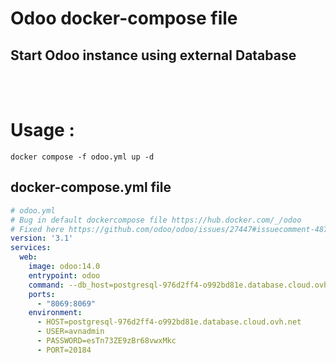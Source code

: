 # Odoo docker-compose file
## Start Odoo instance using external Database
<br>
<br>

# Usage :
```
docker compose -f odoo.yml up -d
```
## docker-compose.yml file
```yaml
# odoo.yml
# Bug in default dockercompose file https://hub.docker.com/_/odoo
# Fixed here https://github.com/odoo/odoo/issues/27447#issuecomment-487608279
version: '3.1'
services:
  web:
    image: odoo:14.0
    entrypoint: odoo
    command: --db_host=postgresql-976d2ff4-o992bd81e.database.cloud.ovh.net --database postgres --db_user avnadmin --db_password esTn73ZE9zBr68vwxMkc --db_port 20184 -i base
    ports:
      - "8069:8069"
    environment:
      - HOST=postgresql-976d2ff4-o992bd81e.database.cloud.ovh.net
      - USER=avnadmin
      - PASSWORD=esTn73ZE9zBr68vwxMkc
      - PORT=20184
```
